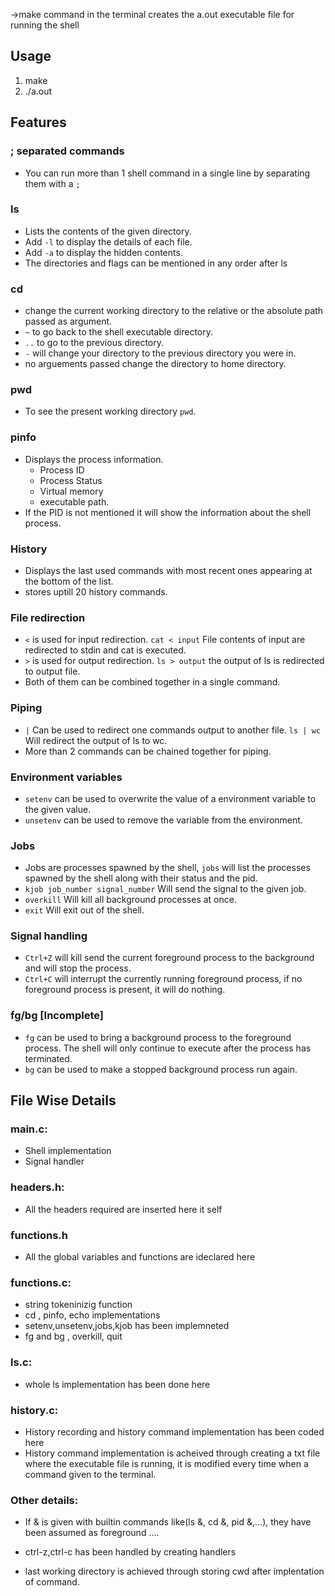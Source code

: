 ->make command in the terminal creates the a.out executable file for running the shell


## Usage

1. make
2. ./a.out


## Features

### ; separated commands

- You can run more than 1 shell command in  a single line by separating them with a `;`

### ls

- Lists the contents of the given directory.
- Add `-l` to display the details of each file.
- Add `-a` to display the hidden contents.
- The directories and flags can be mentioned in any order after ls

### cd

- change the current working directory to the relative or the absolute path passed as argument.
- `~` to go back to the shell executable directory.
- `..` to go to the previous directory.
- `-` will change your directory to the previous directory you were in.
- no arguements passed change the directory to home directory. 

### pwd

- To see the present working directory `pwd`.

### pinfo

- Displays the process information.
    - Process ID
    - Process Status
    - Virtual memory
    - executable path.
- If the PID is not mentioned it will show the information about the shell process.

### History

- Displays the last used commands with most recent ones appearing at the bottom of the list.
- stores uptill 20 history commands.


### File redirection

- `<` is used for input redirection. `cat < input` File contents of input are redirected to stdin and cat is executed.
- `>`  is used for output redirection. `ls > output` the output of ls is redirected to output file.
- Both of them can be combined together in a single command.

### Piping

- `|` Can be used to redirect one commands output to another file. `ls | wc` Will redirect the output of ls to wc.
- More than 2 commands can be chained together for piping.

### Environment variables

- `setenv` can be used to overwrite the value of a environment variable to the given value.
- `unsetenv` can be used to remove the variable from the environment.

### Jobs

- Jobs are processes spawned by the shell, `jobs` will list the processes spawned by the shell along with their status and the pid.
- `kjob job_number signal_number` Will send the signal to the given job.
- `overkill` Will kill all background processes at once.
- `exit` Will exit out of the shell.

### Signal handling

- `Ctrl+Z` will kill send the current foreground process to the background and will stop the process.
- `Ctrl+C` will interrupt the currently running foreground process, if no foreground process is present, it will do nothing.

### fg/bg [Incomplete]

- `fg` can be used to bring a background process to the foreground process. The shell will only continue to execute after the process has terminated.
- `bg` can be used to make a stopped background process run again.


## File Wise Details

### main.c:
- Shell implementation
- Signal handler 

### headers.h:
- All the headers required are inserted here it self

### functions.h
- All the global variables and functions are ideclared here

### functions.c:
- string tokeninizig function
- cd , pinfo, echo  implementations
- setenv,unsetenv,jobs,kjob has been implemneted
- fg and bg , overkill, quit

### ls.c:
- whole ls implementation has been done here

### history.c:
- History recording and history command implementation has been coded here
- History command implementation is acheived through creating a txt file where the executable file is running, it is modified every time when a command     given to  the  terminal.

### Other details:
- If & is given with builtin commands like(ls &, cd &, pid &,...), they have been assumed as foreground ....

- ctrl-z,ctrl-c has been handled by creating handlers

- last working directory is achieved through storing cwd after     implentation of command.
